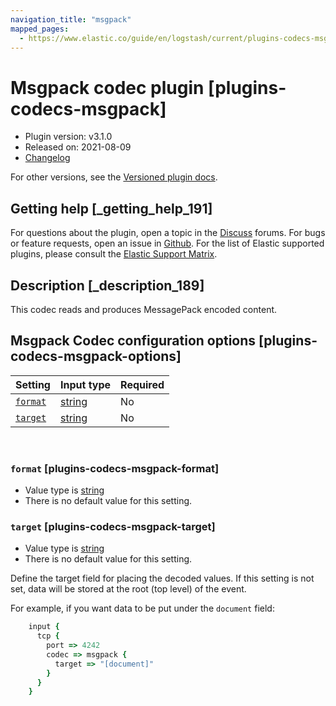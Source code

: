 ```yaml
---
navigation_title: "msgpack"
mapped_pages:
  - https://www.elastic.co/guide/en/logstash/current/plugins-codecs-msgpack.html
---
```


# Msgpack codec plugin [plugins-codecs-msgpack]


* Plugin version: v3.1.0
* Released on: 2021-08-09
* [Changelog](https://github.com/logstash-plugins/logstash-codec-msgpack/blob/v3.1.0/CHANGELOG.md)

For other versions, see the [Versioned plugin docs](/vpr/codec-msgpack-index.md).

## Getting help [_getting_help_191]

For questions about the plugin, open a topic in the [Discuss](http://discuss.elastic.co) forums. For bugs or feature requests, open an issue in [Github](https://github.com/logstash-plugins/logstash-codec-msgpack). For the list of Elastic supported plugins, please consult the [Elastic Support Matrix](https://www.elastic.co/support/matrix#logstash_plugins).


## Description [_description_189]

This codec reads and produces MessagePack encoded content.


## Msgpack Codec configuration options [plugins-codecs-msgpack-options]

| Setting | Input type | Required |
| --- | --- | --- |
| [`format`](plugins-codecs-msgpack.md#plugins-codecs-msgpack-format) | [string](value-types.md#string) | No |
| [`target`](plugins-codecs-msgpack.md#plugins-codecs-msgpack-target) | [string](value-types.md#string) | No |

 

### `format` [plugins-codecs-msgpack-format]

* Value type is [string](value-types.md#string)
* There is no default value for this setting.


### `target` [plugins-codecs-msgpack-target]

* Value type is [string](value-types.md#string)
* There is no default value for this setting.

Define the target field for placing the decoded values. If this setting is not set, data will be stored at the root (top level) of the event.

For example, if you want data to be put under the `document` field:

```ruby
    input {
      tcp {
        port => 4242
        codec => msgpack {
          target => "[document]"
        }
      }
    }
```



